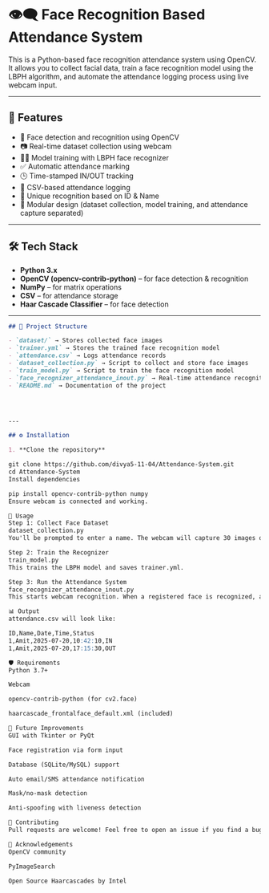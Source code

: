 # 👁️‍🗨️ Face Recognition Based Attendance System

This is a Python-based face recognition attendance system using OpenCV. It allows you to collect facial data, train a face recognition model using the LBPH algorithm, and automate the attendance logging process using live webcam input.

---

## 📌 Features

- 🧠 Face detection and recognition using OpenCV
- 📷 Real-time dataset collection using webcam
- 🧑‍🎓 Model training with LBPH face recognizer
- ✅ Automatic attendance marking
- 🕒 Time-stamped IN/OUT tracking
- 💾 CSV-based attendance logging
- 🔐 Unique recognition based on ID & Name
- 🧪 Modular design (dataset collection, model training, and attendance capture separated)

---

## 🛠 Tech Stack

- **Python 3.x**
- **OpenCV (opencv-contrib-python)** – for face detection & recognition
- **NumPy** – for matrix operations
- **CSV** – for attendance storage
- **Haar Cascade Classifier** – for face detection

---


```markdown
## 📁 Project Structure

- `dataset/` → Stores collected face images  
- `trainer.yml` → Stores the trained face recognition model  
- `attendance.csv` → Logs attendance records  
- `dataset_collection.py` → Script to collect and store face images  
- `train_model.py` → Script to train the face recognition model  
- `face_recognizer_attendance_inout.py` → Real-time attendance recognition script  
- `README.md` → Documentation of the project  




---

## ⚙️ Installation

1. **Clone the repository**

git clone https://github.com/divya5-11-04/Attendance-System.git
cd Attendance-System
Install dependencies

pip install opencv-contrib-python numpy
Ensure webcam is connected and working.

🚀 Usage
Step 1: Collect Face Dataset
dataset_collection.py
You'll be prompted to enter a name. The webcam will capture 30 images of your face.

Step 2: Train the Recognizer
train_model.py
This trains the LBPH model and saves trainer.yml.

Step 3: Run the Attendance System
face_recognizer_attendance_inout.py
This starts webcam recognition. When a registered face is recognized, attendance is marked with a timestamp in attendance.csv.

📊 Output
attendance.csv will look like:

ID,Name,Date,Time,Status
1,Amit,2025-07-20,10:42:10,IN
1,Amit,2025-07-20,17:15:30,OUT

🛡️ Requirements
Python 3.7+

Webcam

opencv-contrib-python (for cv2.face)

haarcascade_frontalface_default.xml (included)

🚧 Future Improvements
GUI with Tkinter or PyQt

Face registration via form input

Database (SQLite/MySQL) support

Auto email/SMS attendance notification

Mask/no-mask detection

Anti-spoofing with liveness detection

🤝 Contributing
Pull requests are welcome! Feel free to open an issue if you find a bug or want to suggest a feature.

🙏 Acknowledgements
OpenCV community

PyImageSearch

Open Source Haarcascades by Intel



